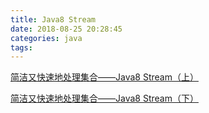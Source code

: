 ```yaml
---
title: Java8 Stream
date: 2018-08-25 20:28:45
categories: java
tags:
---
```


[简洁又快速地处理集合——Java8 Stream（上）](https://mp.weixin.qq.com/s/GDwUgb4FHtOdHa5VOgMU_g)

[简洁又快速地处理集合——Java8 Stream（下）](https://mp.weixin.qq.com/s/yS61Bbvlj5eOfEGpJR4gQA)